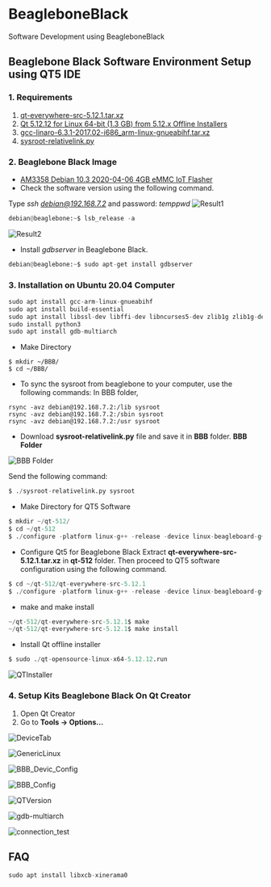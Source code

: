 # BeagleboneBlack
Software Development using BeagleboneBlack
## Beaglebone Black Software Environment Setup using QT5 IDE
### 1. Requirements
1)  [qt-everywhere-src-5.12.1.tar.xz](https://download.qt.io/archive/qt/5.12/5.12.1/single/)
2) 	[Qt 5.12.12 for Linux 64-bit (1.3 GB) from 5.12.x Offline Installers](https://www.qt.io/offline-installers) 
3)  [gcc-linaro-6.3.1-2017.02-i686_arm-linux-gnueabihf.tar.xz](https://releases.linaro.org/components/toolchain/binaries/6.3-2017.02/arm-linux-gnueabihf/)
4) [sysroot-relativelink.py](https://github.com/thihakyawjob/BeagleboneBlack/blob/main/sysroot-relativelink.py)

### 2. Beaglebone Black Image
* [AM3358 Debian 10.3 2020-04-06 4GB eMMC IoT Flasher](https://beagleboard.org/latest-images)
* Check the software version using the following command.

Type *ssh debian@192.168.7.2* and password: *temppwd*
![Result1](https://github.com/thihakyawjob/BeagleboneBlack/blob/main/BBB_VersionCheck1.png)
```python
debian@beaglebone:~$ lsb_release -a
```
![Result2](https://github.com/thihakyawjob/BeagleboneBlack/blob/main/BBB_VersionCheck2.png)

* Install *gdbserver* in Beaglebone Black.
```python
debian@beaglebone:~$ sudo apt-get install gdbserver
```
### 3. Installation on Ubuntu 20.04 Computer
```python
sudo apt install gcc-arm-linux-gnueabihf
sudo apt install build-essential
sudo apt install libssl-dev libffi-dev libncurses5-dev zlib1g zlib1g-dev libreadline-dev libbz2-dev libsqlite3-dev make
sudo install python3
sudo apt install gdb-multiarch
```
* Make Directory
```console
$ mkdir ~/BBB/
$ cd ~/BBB/
```
* To sync the sysroot from beaglebone to your computer, use the following commands:
In BBB folder,
```console
rsync -avz debian@192.168.7.2:/lib sysroot
rsync -avz debian@192.168.7.2:/sbin sysroot
rsync -avz debian@192.168.7.2:/usr sysroot
```
* Download **sysroot-relativelink.py** file and save it in **BBB** folder.
**BBB Folder**

![BBB Folder](https://github.com/thihakyawjob/BeagleboneBlack/blob/main/BBB_Folder.png)

Send the following command:
```python
$ ./sysroot-relativelink.py sysroot
```
* Make Directory for QT5 Software
```python
$ mkdir ~/qt-512/
$ cd ~/qt-512
$ ./configure -platform linux-g++ -release -device linux-beagleboard-g++ -sysroot /home/techgeneous/BBB/sysroot -prefix /home/techgeneous/BBB/qt-512 -hostprefix /home/techgeneous/BBB/qt-512 -device-option CROSS_COMPILE=/home/techgeneous/BBB/gcc-linaro-6.3.1/bin/arm-linux-gnueabihf- -nomake tests -nomake examples -no-opengl -opensource -confirm-license -reduce-exports -make libs
```
* Configure Qt5 for Beaglebone Black 
Extract **qt-everywhere-src-5.12.1.tar.xz** in **qt-512** folder. Then proceed to QT5 software configuration using the following command.
```python
$ cd ~/qt-512/qt-everywhere-src-5.12.1
$ ./configure -platform linux-g++ -release -device linux-beagleboard-g++ -sysroot /home/**USER**/BBB/sysroot -prefix /home/**USER**/BBB/qt-512 -hostprefix /home/**USER**/BBB/qt-512 -device-option CROSS_COMPILE=/home/**USER**/BBB/gcc-linaro-6.3.1/bin/arm-linux-gnueabihf- -nomake tests -nomake examples -no-opengl -opensource -confirm-license -reduce-exports -make libs
```
* make and make install
```python
~/qt-512/qt-everywhere-src-5.12.1$ make
~/qt-512/qt-everywhere-src-5.12.1$ make install
```
* Install Qt offline installer
```python
$ sudo ./qt-opensource-linux-x64-5.12.12.run
```
![QTInstaller](https://github.com/thihakyawjob/BeagleboneBlack/blob/main/QTInstaller.png)

### 4. Setup Kits Beaglebone Black On Qt Creator
1) Open Qt Creator
2) Go to **Tools &rarr; Options...**

![DeviceTab](https://github.com/thihakyawjob/BeagleboneBlack/blob/main/DeviceTab.png)

![GenericLinux](https://github.com/thihakyawjob/BeagleboneBlack/blob/main/GenericLinux.png)

![BBB_Devic_Config](https://github.com/thihakyawjob/BeagleboneBlack/blob/main/BBB_Devic_Config.png)

![BBB_Config](https://github.com/thihakyawjob/BeagleboneBlack/blob/main/BBB_Config.png)

![QTVersion](https://github.com/thihakyawjob/BeagleboneBlack/blob/main/QTVersion.png)

![gdb-multiarch](https://github.com/thihakyawjob/BeagleboneBlack/blob/main/gdb-multiarch.png)

![connection_test](https://github.com/thihakyawjob/BeagleboneBlack/blob/main/connection_test.png)
## FAQ
```python
sudo apt install libxcb-xinerama0
```
